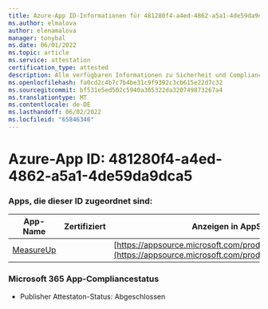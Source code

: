 ```yaml
---
title: Azure-App ID-Informationen für 481280f4-a4ed-4862-a5a1-4de59da9dca5
ms.author: elmalova
author: elenamalova
manager: tonybal
ms.date: 06/01/2022
ms.topic: article
ms.service: attestation
certification_type: attested
description: Alle verfügbaren Informationen zu Sicherheit und Compliance für 481280f4-a4ed-4862-a5a1-4de59da9dca5.
ms.openlocfilehash: fa0cd2c4b7c7b4be31c9f9392c3cb615e22d7c32
ms.sourcegitcommit: bf531e5ed502c5940a365322da320749873267a4
ms.translationtype: MT
ms.contentlocale: de-DE
ms.lasthandoff: 06/02/2022
ms.locfileid: "65846346"
---
```

# <a name="azure-app-id-481280f4-a4ed-4862-a5a1-4de59da9dca5"></a>Azure-App ID: 481280f4-a4ed-4862-a5a1-4de59da9dca5


### <a name="apps-associated-with-this-id"></a>Apps, die dieser ID zugeordnet sind:
| **App-Name** | **Zertifiziert** | **Anzeigen in AppSource** |
|--------------|---------------|-----------------------|
| [MeasureUp](../forward/WA200003111.md) |  | [https://appsource.microsoft.com/product/office/WA200003111](https://appsource.microsoft.com/product/office/WA200003111) |

### <a name="microsoft-365-app-compliance-status"></a>Microsoft 365 App-Compliancestatus
- Publisher Attestaton-Status: Abgeschlossen
